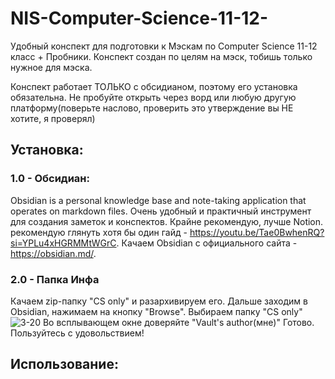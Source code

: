 # NIS-Computer-Science-11-12-
Удобный конспект для подготовки к Мэскам по Computer Science 11-12 класс + Пробники.
Конспект создан по целям на мэск, тобишь только нужное для мэска.

Конспект работает ТОЛЬКО с обсидианом, поэтому его установка обязательна. Не пробуйте открыть через ворд или любую другую платформу(поверьте наслово, проверить это утверждение вы НЕ хотите, я проверял)
## Установка:

### 1.0 - Обсидиан:
  Obsidian is a personal knowledge base and note-taking application that operates on markdown files. Очень удобный и практичный инструмент для создания заметок и конспектов. Крайне рекомендую, лучше Notion. 
  рекомендую глянуть хотя бы один гайд - https://youtu.be/Tae0BwhenRQ?si=YPLu4xHGRMMtWGrC.
  Качаем Obsidian с официального сайта - https://obsidian.md/.
### 2.0 - Папка Инфа
  Качаем zip-папку "CS only" и разархивируем его. 
  Дальше заходим в Obsidian, нажимаем на кнопку "Browse". Выбираем папку "CS only"
  ![3-20](https://github.com/user-attachments/assets/15605954-ad56-494d-8190-71b619dbbbee)
  Во всплывающем окне доверяйте "Vault's author(мне)"
  Готово. Пользуйтесь с удовольствием!
## Использование:
  
  
  
